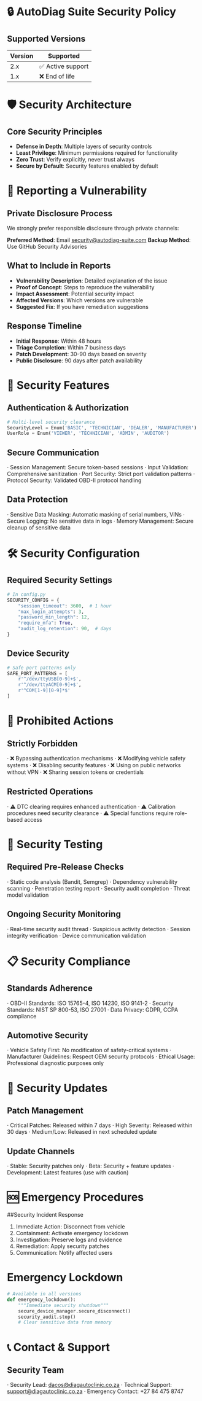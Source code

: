 # 🔒 AutoDiag Suite Security Policy

## Supported Versions

| Version | Supported          |
| ------- | ------------------ |
| 2.x     | ✅ Active support  |
| 1.x     | ❌ End of life     |

# 🛡️ Security Architecture

## Core Security Principles
- **Defense in Depth**: Multiple layers of security controls
- **Least Privilege**: Minimum permissions required for functionality
- **Zero Trust**: Verify explicitly, never trust always
- **Secure by Default**: Security features enabled by default

# 🚨 Reporting a Vulnerability

## Private Disclosure Process
We strongly prefer responsible disclosure through private channels:

**Preferred Method**: Email security@autodiag-suite.com
**Backup Method**: Use GitHub Security Advisories

## What to Include in Reports
- **Vulnerability Description**: Detailed explanation of the issue
- **Proof of Concept**: Steps to reproduce the vulnerability
- **Impact Assessment**: Potential security impact
- **Affected Versions**: Which versions are vulnerable
- **Suggested Fix**: If you have remediation suggestions

## Response Timeline
- **Initial Response**: Within 48 hours
- **Triage Completion**: Within 7 business days
- **Patch Development**: 30-90 days based on severity
- **Public Disclosure**: 90 days after patch availability

# 🔐 Security Features

## Authentication & Authorization
```python
# Multi-level security clearance
SecurityLevel = Enum('BASIC', 'TECHNICIAN', 'DEALER', 'MANUFACTURER')
UserRole = Enum('VIEWER', 'TECHNICIAN', 'ADMIN', 'AUDITOR')
```

## Secure Communication

· Session Management: Secure token-based sessions
· Input Validation: Comprehensive sanitization
· Port Security: Strict port validation patterns
· Protocol Security: Validated OBD-II protocol handling

## Data Protection

· Sensitive Data Masking: Automatic masking of serial numbers, VINs
· Secure Logging: No sensitive data in logs
· Memory Management: Secure cleanup of sensitive data

# 🛠️ Security Configuration

## Required Security Settings

```python
# In config.py
SECURITY_CONFIG = {
    "session_timeout": 3600,  # 1 hour
    "max_login_attempts": 3,
    "password_min_length": 12,
    "require_mfa": True,
    "audit_log_retention": 90,  # days
}
```

## Device Security

```python
# Safe port patterns only
SAFE_PORT_PATTERNS = [
    r'^/dev/ttyUSB[0-9]+$',
    r'^/dev/ttyACM[0-9]+$', 
    r'^COM[1-9][0-9]*$'
]
```

# 🚫 Prohibited Actions

## Strictly Forbidden

· ❌ Bypassing authentication mechanisms
· ❌ Modifying vehicle safety systems
· ❌ Disabling security features
· ❌ Using on public networks without VPN
· ❌ Sharing session tokens or credentials

## Restricted Operations

· ⚠️ DTC clearing requires enhanced authentication
· ⚠️ Calibration procedures need security clearance
· ⚠️ Special functions require role-based access

# 🧪 Security Testing

## Required Pre-Release Checks

· Static code analysis (Bandit, Semgrep)
· Dependency vulnerability scanning
· Penetration testing report
· Security audit completion
· Threat model validation

## Ongoing Security Monitoring

· Real-time security audit thread
· Suspicious activity detection
· Session integrity verification
· Device communication validation

# 📋 Security Compliance

## Standards Adherence

· OBD-II Standards: ISO 15765-4, ISO 14230, ISO 9141-2
· Security Standards: NIST SP 800-53, ISO 27001
· Data Privacy: GDPR, CCPA compliance

## Automotive Security

· Vehicle Safety First: No modification of safety-critical systems
· Manufacturer Guidelines: Respect OEM security protocols
· Ethical Usage: Professional diagnostic purposes only

# 🔄 Security Updates

## Patch Management

· Critical Patches: Released within 7 days
· High Severity: Released within 30 days
· Medium/Low: Released in next scheduled update

## Update Channels

· Stable: Security patches only
· Beta: Security + feature updates
· Development: Latest features (use with caution)

# 🆘 Emergency Procedures

##Security Incident Response

1. Immediate Action: Disconnect from vehicle
2. Containment: Activate emergency lockdown
3. Investigation: Preserve logs and evidence
4. Remediation: Apply security patches
5. Communication: Notify affected users

# Emergency Lockdown

```python
# Available in all versions
def emergency_lockdown():
    """Immediate security shutdown"""
    secure_device_manager.secure_disconnect()
    security_audit.stop()
    # Clear sensitive data from memory
```

# 📞 Contact & Support

## Security Team

· Security Lead: dacos@diagautoclinic.co.za
· Technical Support: support@diagautoclinic.co.za
· Emergency Contact: +27 84 475 8747
